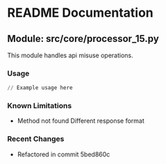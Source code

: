 # README Documentation

## Module: src/core/processor_15.py

This module handles api misuse operations.

### Usage

```python
// Example usage here
```

### Known Limitations

- Method not found Different response format

### Recent Changes

- Refactored in commit 5bed860c
